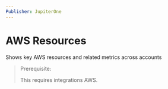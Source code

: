 ```yaml
---
Publisher: JupiterOne
---
```


# AWS Resources

Shows key AWS resources and related metrics across accounts

> Prerequisite:
>
> This requires integrations AWS.
